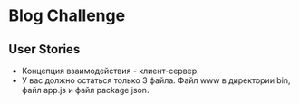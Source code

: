 # Blog Challenge



## User Stories

- Концепция взаимодействия - клиент-сервер.
- У вас должно остаться только 3 файла. Файл www в директории bin, файл app.js и файл package.json.

